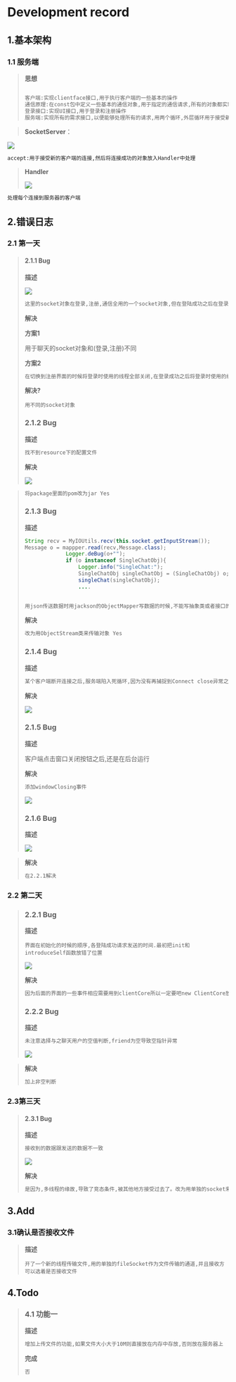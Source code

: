 # Development record

## 1.基本架构

### 1.1 服务端

> **思想**
>
> ```markdown
> 
> 客户端:实现clientface接口,用于执行客户端的一些基本的操作
> 通信原理:在const包中定义一些基本的通信对象,用于指定的通信请求,所有的对象都实现Message接口
> 登录接口:实现UI接口,用于登录和注册操作
> 服务端:实现所有的需求接口,以便能够处理所有的请求,用两个循环,外层循环用于接受新的连接对象,内部的循环用于Handler处理请求.
> ```
>
> 

>  **SocketServer**：



![](C:\Users\86198\AppData\Roaming\Typora\typora-user-images\1602472475573.png)

```markdown
accept:用于接受新的客户端的连接,然后将连接成功的对象放入Handler中处理
```

> **Handler**
>
> ![](C:\Users\86198\AppData\Roaming\Typora\typora-user-images\1602472705823.png)

```markdown
处理每个连接到服务器的客户端
```

## 2.错误日志

### 2.1 第一天

> #### 2.1.1 Bug
>
> **描述**
>
> ![](C:\Users\86198\AppData\Roaming\Typora\typora-user-images\1602474195481.png)
>
> ```markdown
> 这里的socket对象在登录,注册,通信全用的一个socket对象,但在登陆成功之后在登录和注册时候使用的线程并没有关闭,在使用接受方法的时候就可能出现竞态条件,即不知道是哪个线程在recv
> ```
>
> 
>
> **解决**
>
> **方案1**
>
> 用于聊天的socket对象和(登录,注册)不同
>
> **方案2**
>
> ```markdown
> 在切换到注册界面的时候将登录时使用的线程全部关闭,在登录成功之后将登录时使用的线程全部关闭(还得refresh back之前)
> ```
>
> **解决?**
>
> ```
> 用不同的socket对象
> ```
>
> 
>
> ### 2.1.2 Bug
>
> **描述**
>
> ```markdown
> 找不到resource下的配置文件
> ```
>
> **解决**
>
> ![](C:\Users\86198\AppData\Roaming\Typora\typora-user-images\1602483341308.png)

> ```markdown
> 将package里面的pom改为jar Yes
> ```
>
> ### 2.1.3 Bug
>
> **描述**
>
> ```java
> String recv = MyIOUtils.recv(this.socket.getInputStream());
> Message o = mappper.read(recv,Message.class);
>              Logger.deBug(o+"");
>              if (o instanceof SingleChatObj){
>                  Logger.info("SingleChat:");
>                  SingleChatObj singleChatObj = (SingleChatObj) o;
>                  singleChat(singleChatObj);
>                  ....
>                      
> ```
>
> 
>
> ```markdown
> 用json传送数据时用jackson的ObjectMapper写数据的时候,不能写抽象类或者接口的类型
> ```
>
> **解决**
>
> ```markdown
> 改为用ObjectStream类来传输对象 Yes
> ```
>
> ### 2.1.4 Bug
>
> **描述**
>
> ```markdown
> 某个客户端断开连接之后,服务端陷入死循环,因为没有再捕捉到Connect close异常之后设置running等于false,
> ```
>
> **解决**
>
> ![](C:\Users\86198\AppData\Roaming\Typora\typora-user-images\1602510161458.png)
>
> ### 2.1.5 Bug
>
> **描述**
>
> 客户端点击窗口关闭按钮之后,还是在后台运行
>
> **解决**
>
> ```markdown
> 添加windowClosing事件
> ```
>
> ![](C:\Users\86198\AppData\Roaming\Typora\typora-user-images\1602510526601.png)
>
> ### 2.1.6 Bug
>
> **描述**
>
> ![](C:\Users\86198\AppData\Roaming\Typora\typora-user-images\1602522868746.png)

> **解决**
>
> ```markdown
> 在2.2.1解决
> ```
>
> 

### 2.2 第二天

> ### 2.2.1 Bug
>
> **描述**
>
> ```
> 界面在初始化的时候的顺序,各登陆成功请求发送的时间.最初把init和introduceSelf函数放错了位置
> ```
>
> ![](C:\Users\86198\AppData\Roaming\Typora\typora-user-images\1602604852301.png)
>
> **解决**
>
> ```markdown
> 因为后面的界面的一些事件相应需要用到clientCore所以一定要吧new ClientCore放在前面.然后需要在界面init完成以后再发送request请求，不然可能请求数据回来的时候界面没加载好,导致显示数据出错
> ```
>
> ### 2.2.2 Bug
>
> **描述**
>
> ```markdown
> 未注意选择与之聊天用户的空值判断,friend为空导致空指针异常
> ```
>
> ![](C:\Users\86198\AppData\Roaming\Typora\typora-user-images\1602605184546.png)

> **解决**
>
> ```markdown
> 加上非空判断
> ```
>

### 2.3第三天

> #### 2.3.1 Bug
>
> **描述**
>
> ```markdown
> 接收到的数据跟发送的数据不一致
> ```
>
> ![](C:\Users\86198\AppData\Roaming\Typora\typora-user-images\1602957609040.png)
>
> **解决**
>
> ```markdown
> 是因为,多线程的缘故,导致了竞态条件,被其他地方接受过去了。改为用单独的socket来传输文件
> ```
>
> 

## 3.Add

### 3.1确认是否接收文件

> **描述**
>
> ```markdwn
> 开了一个新的线程传输文件,用的单独的fileSocket作为文件传输的通道,并且接收方可以选着是否接收文件
> ```
>
> 











## 4.Todo

> ### 4.1 功能一
>
> **描述**
>
> ```markdown
> 增加上传文件的功能,如果文件大小大于10M则直接放在内存中存放,否则放在服务器上
> ```
>
> **完成**
>
> ```markdown
> 否
> ```
>
> 

